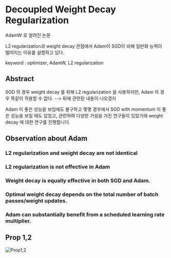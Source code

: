 # Decoupled Weight Decay Regularization

AdamW 로 알려진 논문

L2 regularization과 weight decay 관점에서 Adam이 SGD이 비해 일반화 능력이 떨어지는 이유를 설명하고 있다.

keyword : optimizer, AdamW, L2 regularization

## Abstract

SGD 의 경우 weight decay 를 위해 L2 regularization 을 사용하지만, Adam 의 경우 똑같이 적용할 수 없다.
--> 뒤에 관련된 내용이 나오겠지

Adam 이 좋은 성능을 보임에도 불구하고 몇몇 경우에서 SGD with momentum 이 좋은 성능을 보일 때도 있었고, 관련하여
다양한 가설을 가진 연구들이 있었기에 weight decay 에 대한 연구를 진행합니다.

## Observation about Adam

### L2 regularization and weight decay are not identical

### L2 regularization is not effective in Adam

### Weight decay is equally effective in both SGD and Adam.

### Optimal weight decay depends on the total number of batch passes/weight updates.

### Adam can substantially benefit from a scheduled learning rate multiplier.

## Prop 1,2 

![Prop1,2](https://user-images.githubusercontent.com/16240290/159527109-042a9908-c60c-4dc3-9f94-66c9cda7227e.jpeg)
